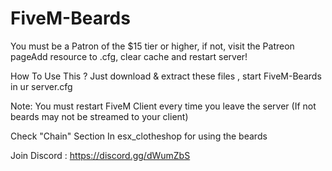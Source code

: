 # FiveM-Beards

You must be a Patron of the $15 tier or higher, if not, visit the Patreon pageAdd resource to .cfg, clear cache and restart server!

How To Use This ?
Just download & extract these files , start FiveM-Beards in ur server.cfg 


Note: You must restart FiveM Client every time you leave the server (If not beards may not be streamed to your client)

Check "Chain" Section In esx_clotheshop for using the beards

Join Discord : https://discord.gg/dWumZbS
